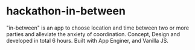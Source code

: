 # hackathon-in-between
"in-between" is an app to choose location and time between two or more parties and alleviate the anxiety of coordination.  Concept, Design and developed in total 6 hours.  Built with App Enginer, and Vanilla JS.
